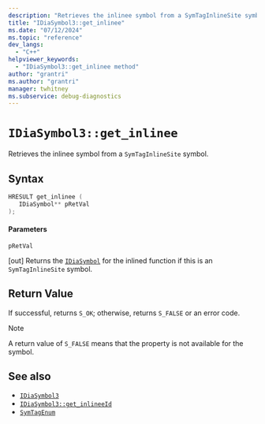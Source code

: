 ```yaml
---
description: "Retrieves the inlinee symbol from a SymTagInlineSite symbol."
title: "IDiaSymbol3::get_inlinee"
ms.date: "07/12/2024"
ms.topic: "reference"
dev_langs:
  - "C++"
helpviewer_keywords:
  - "IDiaSymbol3::get_inlinee method"
author: "grantri"
ms.author: "grantri"
manager: twhitney
ms.subservice: debug-diagnostics
---
```

# `IDiaSymbol3::get_inlinee`

Retrieves the inlinee symbol from a `SymTagInlineSite` symbol.

## Syntax

```C++
HRESULT get_inlinee ( 
   IDiaSymbol** pRetVal
);
```

#### Parameters

 `pRetVal`

[out] Returns the [`IDiaSymbol`](../../debugger/debug-interface-access/idiasymbol.md) for the inlined function if this is an `SymTagInlineSite` symbol.

## Return Value

 If successful, returns `S_OK`; otherwise, returns `S_FALSE` or an error code.

> [!NOTE]
> A return value of `S_FALSE` means that the property is not available for the symbol.

## See also

- [`IDiaSymbol3`](../../debugger/debug-interface-access/idiasymbol3.md)
- [`IDiaSymbol3::get_inlineeId`](../../debugger/debug-interface-access/idiasymbol3-get-inlineeId.md)
- [`SymTagEnum`](../../debugger/debug-interface-access/symtagenum.md)